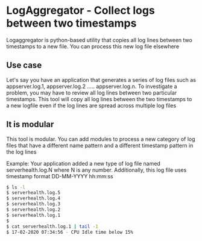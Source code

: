 # LogAggregator - Collect logs between two timestamps

Logaggregator is python-based utility that copies all log lines between two timestamps to a new file. You can process this new log file elsewhere

## Use case
Let's say you have an application that generates a series of log files such as appserver.log.1, appserver.log.2 ..... appserver.log.n.
To investigate a problem, you may have to review all log lines between two particular timestamps. This tool will copy all log lines between the two timestamps to a new logfile even if the log lines are spread across multiple log files

## It is modular
This tool is modular. You can add modules to process a new category of log files that have a different name pattern and a different timestamp pattern in the log lines

Example: Your application added a new type of log file named serverhealth.log.N where N is any number. Additionally, this log file uses timestamp format DD-MM-YYYY hh:mm:ss

 ````bash
$ ls -l
$ serverhealth.log.5
$ serverhealth.log.4
$ serverhealth.log.3
$ serverhealth.log.2
$ serverhealth.log.1
$
$ cat serverhealth.log.1 | tail -1
$ 17-02-2020 07:34:56 - CPU Idle time below 15%

````
